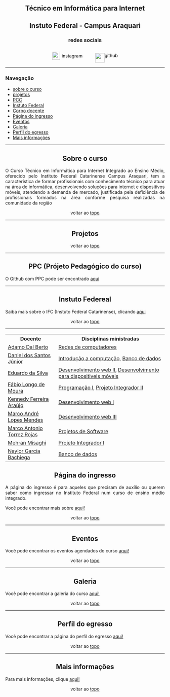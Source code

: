 <section id="topo">
<h1 style="text-align: center"> Técnico em Informática para Internet </h1>
<h2 style="text-align: center">Instuto Federal - Campus Araquari </h2>
<h3 style="text-align: center">redes sociais</h3>

<div style="display: flex; justify-content: center; gap: 20px" >
     <a href="https://www.instagram.com/ifc.oficial.araquari/" style="text-decoration: none; color: black">
     <div style="display: flex; justify-content: center; align-items: center; gap: 5px">
        <img style="width: 25px; height: 25px" src="https://www.clipartmax.com/png/full/25-256843_instagram-logo-[new]-vector-eps-free-download-logo-instagram-logo-vector.png"></img>
    <p style="margin-top: 15px">instagram</p>
    </div> 
    <a/>
    <a href="https://github.com/tecinfoifc" style="text-decoration: none; color: black"><div style="display: flex; justify-content: center; align-items; ">
        <img src="https://pngimg.com/uploads/github/github_PNG40.png" style="width: 30px; height: 30px; margin-top: 15px"> 
       <p style="margin-top: 14px">github</p> 
    </div>
</a>
</div>
</section>
<hr>
<section id="nav">
<h3>Navegação</h3>
<nav>
<ul>
    <li>
        <a href="#about">sobre o curso</a>
    </li>
    <li>
        <a href="#projetos">projetos</a>
    </li>
    <li>
        <a href="#PPC">PCC</a>
    </li>
    <li>
        <a href="#IF">Instuto Federal</a>
    </li>
    <li>
        <a href="#corpodocente">Corpo docente</a>
    </li>
    <li>
        <a href="#ingresso">Página do ingresso</a>
    </li>
    <li>
        <a href="#eventos">Eventos</a>
    </li>
    <li>
        <a href="#galeria">Galeria</a>
    </li>
    <li>
        <a href="#egresso">Perfil do egresso</a>
    </li>
    <li>
        <a href="#info">Mais informações</a>
    </li>
</ul>
</nav>
</section>
<hr>
<section id="about">
    <h2 style="text-align: center">Sobre o curso</h2>
    <p style="text-align: justify">O Curso Técnico em Informática para Internet Integrado ao Ensino Médio, oferecido pelo Instituto Federal Catarinense Campus Araquari, tem a característica de formar profissionais com conhecimento técnico para atuar na área de informática, desenvolvendo soluções para internet e dispositivos móveis, atendendo a demanda de mercado, justificada pela deficiência de profissionais formados na área conforme pesquisa realizadas na comunidade da região</p>
<p style="text-align: center">voltar ao <a href="#topo">topo</a></p>
</section>
<hr>
<section id="projetos">
<h2 style="text-align: center">Projetos</h2>
<p style="text-align: center">voltar ao <a href="#topo">topo</a></p>
</section>
<hr>
<section id="PPC">
<h2 style="text-align: center">PPC (Prójeto Pedagógico do curso)</h2>
    <p>O Github com PPC pode ser encontrado <a href="./src/pages/PPC.md">aqui</a></p>
</section>
<hr>
<section id="IF">
<h2 style="text-align: center">Instuto Federeal</h2>
<p>Saiba mais sobre o IFC (Instuto Federal Catarinense), clicando <a href="./src/pages/IF.md">aqui</a> </p>
<p style="text-align: center">voltar ao <a href="#topo">topo</a></p>
</section>
<hr>
<section id="corpodocente">
    <table>
         <tr>
    <th>Docente</th>
    <th>Disciplinas ministradas</th>
  </tr>
    <tr>
    <td><a href=""> Adamo Dal Berto</a></td>
    <td><a href="">Redes de computadores</a></td>
  </tr>
    <tr>
    <td><a href="">Daniel dos Santos Júnior</a></td>
    <td><a href="">Introdução a computação</a>, <a href="">Banco de dados</a></td>
  </tr>
    <tr>
    <td><a href="">Eduardo da Silva</a></td>
    <td><a href="">Desenvolvimento web II</a>, <a href="">Desenvolvimento para dispositiveis móveis</a></td>
  </tr>
<tr>
    <td><a href="">Fábio Longo de Moura</a></td>
    <td><a href="">Programação I</a>, <a href="">Projeto Integrador II</a></td>
  </tr>
<tr>
    <td><a href="">Kennedy Ferreira Araújo</a></td>
    <td><a href="">Desenvolvimento web I</a></td>
  </tr>
<tr>
    <td><a href="">Marco André Lopes Mendes</a></td>
    <td><a href="">Desenvolvimento web III</a></td>
  </tr>
<tr>
<tr>
    <td><a href="">Marco Antonio Torrez Rojas</a></td>
    <td><a href="">Projetos de Software</a></td>
  </tr>
<tr>
    <td><a href="">Mehran Misaghi</a></td>
    <td><a href="">Projeto Integrador I</a></td>
  </tr>
<tr>
    <td><a href="">Naylor Garcia Bachiega</a></td>
    <td><a href="">Banco de dados</a></td>
  </tr>
    </table>
</section>
<section id="ingresso">
<h2 style="text-align: center">Página do ingresso</h2>
<p style="text-align: justify">A página do ingresso é para aqueles que precisam de auxílio ou querem saber como ingressar no Instituto Federal num curso de ensino médio integrado.</p>
<p style="text-align: justify">Você pode encontrar mais sobre <a href="./src/pages/ingresso.md">aqui!</a></p>
<p style="text-align: center">voltar ao <a href="#topo">topo</a></p>
</section>
<hr>
<section id="eventos">
<h2 style="text-align: center">Eventos</h2>
<p style="text-align: justify">Você pode encontrar os eventos agendados do curso <a href="./src/pages/eventos.md">aqui!</a></p>
<p style="text-align: center">voltar ao <a href="#topo">topo</a></p>
</section>
<hr>
<section id="galeria">
<h2 style="text-align: center">Galeria</h2>
<p style="text-align: justify">Você pode encontrar a galeria do curso <a href="./src/pages/galeria.md">aqui!</a></p>
<p style="text-align: center">voltar ao <a href="#topo">topo</a></p>
</section>
<hr>
<section id="egresso">
<h2 style="text-align: center">Perfil do egresso</h2>
<p style="text-align: justify">Você pode encontrar a página do perfil do egresso <a href="./src/pages/egresso.md">aqui!</a></p>
<p style="text-align: center">voltar ao <a href="#topo">topo</a></p>
</section>
<hr>
<section id="info">
<h2 style="text-align: center">Mais informações</h2>
<p style="text-align: justify">Para mais informações, clique <a href="./src/pages/informações.md">aqui!</a></p>
<p style="text-align: center">voltar ao <a href="#topo">topo</a></p>
</section>
